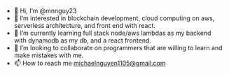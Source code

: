 - 👋 Hi, I’m @mnnguy23
- 👀 I’m interested in blockchain development, cloud computing on aws, serverless architecture, and front end with react.
- 🌱 I’m currently learning full stack node/aws lambdas as my backend with dynamodb as my db, and a react frontend.
- 💞️ I’m looking to collaborate on programmers that are willing to learn and make mistakes with me.
- 📫 How to reach me michaelnguyen1105@gmail.com

<!---
mnnguy23/mnnguy23 is a ✨ special ✨ repository because its `README.md` (this file) appears on your GitHub profile.
You can click the Preview link to take a look at your changes.
--->
